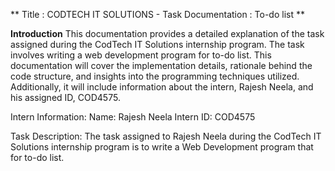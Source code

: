 ** Title : CODTECH IT SOLUTIONS - Task Documentation : To-do list **

**Introduction**
This documentation provides a detailed explanation of the task assigned during the CodTech IT Solutions internship program. The task involves writing a web development  program for to-do list. This documentation will cover the implementation details, rationale behind the code structure, and insights into the programming techniques utilized. Additionally, it will include information about the intern, Rajesh Neela, and his assigned ID, COD4575.

Intern Information: Name: Rajesh Neela Intern ID: COD4575

Task Description: The task assigned to Rajesh Neela during the CodTech IT Solutions internship program is to write a Web Development program that for to-do list.
